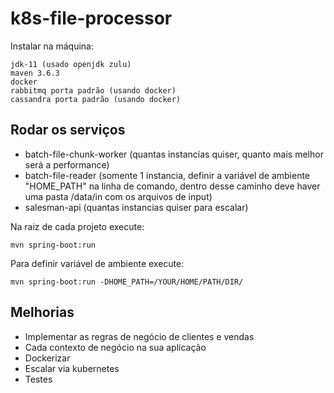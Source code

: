 # k8s-file-processor

Instalar na máquina:

```
jdk-11 (usado openjdk zulu)
maven 3.6.3
docker
rabbitmq porta padrão (usando docker)
cassandra porta padrão (usando docker)
```

## Rodar os serviços

* batch-file-chunk-worker (quantas instancias quiser, quanto mais melhor será a performance)
* batch-file-reader (somente 1 instancia, definir a variável de ambiente "HOME_PATH" na linha de comando, dentro desse caminho deve haver uma pasta /data/in com os arquivos de input)
* salesman-api (quantas instancias quiser para escalar)

Na raiz de cada projeto execute:

```
mvn spring-boot:run
```

Para definir variável de ambiente execute:

```
mvn spring-boot:run -DHOME_PATH=/YOUR/HOME/PATH/DIR/
```

## Melhorias

* Implementar as regras de negócio de clientes e vendas
* Cada contexto de negócio na sua aplicação
* Dockerizar
* Escalar via kubernetes
* Testes